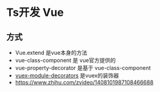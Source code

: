 # Ts开发 Vue

## 方式
- Vue.extend   是vue本身的方法
- vue-class-component 是 vue官方提供的 
- vue-property-decorator 是基于  vue-class-component 
- [vuex-module-decorators](https://github.com/championswimmer/vuex-module-decorators) 是vuex的装饰器
- https://www.zhihu.com/zvideo/1408101987108466688


